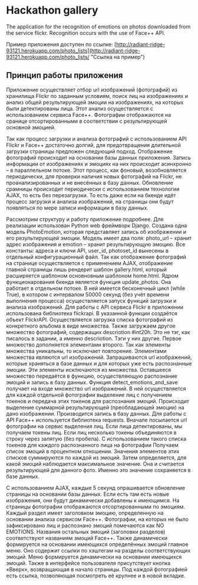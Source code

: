 # Hackathon gallery
The application for the recognition of emotions on photos downloaded from the service flickr. Recognition occurs with the use of Face++ API.

Пример приложения доступен по ссылке:
[http://radiant-ridge-93121.herokuapp.com/photo_lists](http://radiant-ridge-93121.herokuapp.com/photo_lists/ "Ссылка на пример")

**Принцип работы приложения**
-------------------------

Приложение осуществляет отбор url изображений (фотографий) из хранилища Flickr по заданным условиям, поиск лиц на изображениях и анализ общей результирующей эмоции на изображениях, на которых были детектированы лица. Этот анализ осуществляется с использованием сервиса Face++. Фотографии отображаются на сранице отсортированными в соответствии с результирующей основной эмоцией.

Так как процесс загрузки и анализа фотографий с использованием API Flickr и Face++ достаточно долгий, для предотвращения длительной загрузки страницы предложен следующий подход. Отображение фотографий происходит на основании базы данных приложения. Запись информации от изображениях и эмоциях на них происходит асинхронно – в параллельном потоке. Этот процесс, как фоновый, возобновляется периодически, для проверки наличия новых фотографий на Flickr, не проанализированных и не внесённых в базу данных. Обновление срамницы происходит периодически с использованием технологии AJAX, то есть без перезагрузки. То есть даже если на бкенде идёт процесс загрузки и анализа изображений, на страницы они будут появляться по мере записи информации в базу данных.  

Рассмотрим структуру и работу приложение подробнее. Для реализации использован Python web фреймворк Django. Создана одна модель PhotoEmotion, которая представляет запись об изображении и его результирующей эмоции. Модель имеет два поля: photo_url – хранит адрес изображения и emotion – хранит результирующую эмоцию. Все константы: адреса и ключи API, user_id, photoset_id вынесены в отдельный конфигурационный файл. Так как отображение фотографий на странице осуществляется с применением AJAX, отображение главной страницы лишь рендерит шаблон gallery.html, который расширяется шаблоном основновным шаблоном home.html. Ядром функционарования бкенда является функция update_photos. Она работает в отдельном потоке. В ней имеется бесконечный цикл (while True), в котором с интервалом 50000 секунд (без учёт времени выполнения процесса) осуществляется запуск функций загрузки и анализа изображений. Для работы с API сервиса Flickr в приложении использована библиотека flickrapi. В указанной функции создаётся объект FlickrAPI. Осуществляется загрузка списка фотографий из конкретного альбома в виде множества. Также загружаем другое множество фотографий, содержащих descriotion #int20h. Это не тэг, как писалось в задании, а именно descriotion. Тэги у них другие. Первое множество дополняется элементами второго. Так как элементы множества уникальны, то исключает повторение. Элементами множества являются url изображений. Запрашиваются url изображений, которые храняться в базе данных и для которых уже есть распознанные эмоции. Эти элементы исключаются из множества. Оставшееся множество передаётся в функцию, осуществляющую распознание эмоций и запись в базу данных. Функция detect_emotions_and_save получает на входе множество url изображений. В ней осуществляется для каждой отдельной фотографии выделение лиц с получением токенов и передача этих токенов для распознания эмоций. Происходит выделение суммарной результирующей (преобладающей эмоции) на дано изображении. Производится запись в базу данных. Для работы с API Face++ используется библиотека requests. Вначале посылается url фотографии на сервис выделения лиц. Если лица детектированы, мы получаем токены лиц. Если лиц несколько токены объединяются в строку через запятую (без пробела). С использованием такого списка токенов для каждого распознанного лица на фотографии Получаем список эмоций в процентном отношении. Значения элементов этих списков суммируются по каждой из эмоций. Затем определяется, для какой эмоций наблюдается максимальное значение. Она и считается результирующей для данного фото. Именно это значение сохраняется в базе данных.  

С использованием AJAX, каждые 5 секунд опрашивается обновление страницы на основании базы данных. Если есть там есть новые изображения, они будут динамически 
добавлены к имеющимся. На страницы фотографии отображаются отсортированными по эмоциям. Каждый раздел имеет заголовком эмоцию, определенную на основании анализа сервисом Face++. Фотографии, на которых не было зафиксировано лиц и распознано эмоций помечаются как NO EMOTIONS. Названия остальных эмоций (заголовки разделов) соответствуют названиям эмоций Face++. Также динамически формируется на основании имеющихся определённых эмоций главное меню. Оно содержит ссылки по хэштегам на разделы соответствующих эмоций. Меню формируется динамически на основании имеющихся эмоций. Также в интерфейсе пользователя присутствует кнопка «Вверх», возвращающая в начало страницы. Под каждой фотографией есть ссылка, позволяющая посмотреть её крупнее и в новой вкладке.  

